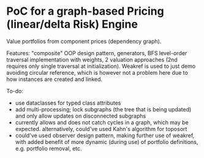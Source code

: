 # PoC for a graph-based Pricing (linear/delta Risk) Engine

Value portfolios from component prices (dependency graph).

Features: "composite" OOP design pattern, generators, BFS level-order traversal implementation with weights, 2 valuation approaches (2nd requires only single traversal at initialization). Weakref is used to just demo avoiding circular reference, which is however not a problem here due to how instances are created and linked.

To-do:
- use dataclasses for typed class attributes
- add multi-processing; lock subgraphs (the tree that is being updated) and only allow updates on disconnected subgraphs
- currently allows and does not catch cycles in a graph, which may be expected. alternatively, could've used Kahn's algorithm for toposort
- could've used observer design pattern, making further use of weakref, with added benefit of more dynamic (during use) of portfolio definitions, e.g. portfolio removal, etc.
